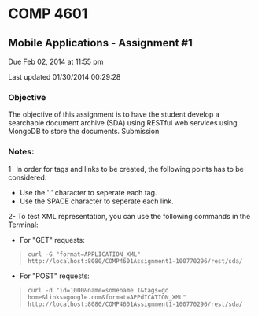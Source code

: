 # COMP 4601

## Mobile Applications - Assignment #1

Due Feb 02, 2014 at 11:55 pm

Last updated 01/30/2014 00:29:28


### Objective
The objective of this assignment is to have the student develop a searchable document archive (SDA) using RESTful web services using MongoDB to store the documents.
Submission



### Notes:
1- In order for tags and links to be created, the following points has to be considered:

- Use the ':' character to seperate each tag.
- Use the SPACE character to seperate each link.
 
2- To test XML representation, you can use the following commands in the Terminal:

- For "GET" requests:
> `curl -G "format=APPLICATION_XML" http://localhost:8080/COMP4601Assignment1-100770296/rest/sda/`

- For "POST" requests:
> `curl -d "id=1000&name=somename 1&tags=go home&links=google.com&format=APPdICATION_XML" http://localhost:8080/COMP4601Assignment1-100770296/rest/sda/`
